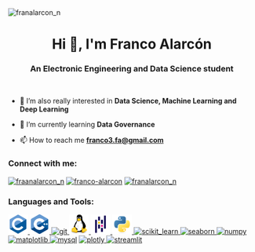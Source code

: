 <img align="center" src="https://frogdesign.nyc3.cdn.digitaloceanspaces.com/wp-content/uploads/2020/08/04192430/AI_designing-with-data.gif" alt="franalarcon_n" width="1000" height="300"/>
<h1 align="center">Hi 👋, I'm Franco Alarcón</h1>
<h3 align="center">An Electronic Engineering and Data Science student</h3>


<br>

- 🔭 I’m also really interested in **Data Science, Machine Learning and Deep Learning**

- 🌱 I’m currently learning **Data Governance**

- 📫 How to reach me **franco3.fa@gmail.com**

<h3 align="left">Connect with me:</h3>
<p align="left">
<a href="https://twitter.com/fraanalarcon_n" target="blank"><img align="center" src="https://raw.githubusercontent.com/rahuldkjain/github-profile-readme-generator/master/src/images/icons/Social/twitter.svg" alt="fraanalarcon_n" height="30" width
="40" /></a>
<a href="https://linkedin.com/in/franco-alarcon" target="blank"><img align="center" src="https://raw.githubusercontent.com/rahuldkjain/github-profile-readme-generator/master/src/images/icons/Social/linked-in-alt.svg" alt="franco-alarcon" height="30" width="40" /></a>
<a href="https://instagram.com/franalarcon_n" target="blank"><img align="center" src="https://raw.githubusercontent.com/rahuldkjain/github-profile-readme-generator/master/src/images/icons/Social/instagram.svg" alt="franalarcon_n" height="30" width="40" /></a>
</p>

<h3 align="left">Languages and Tools:</h3>
<p align="left"> <a href="https://www.cprogramming.com/" target="_blank" rel="noreferrer"> <img src="https://raw.githubusercontent.com/devicons/devicon/master/icons/c/c-original.svg" alt="c" width="40" height="40"/> </a> <a href="https://www.w3schools.com/cpp/" target="_blank" rel="noreferrer"> <img src="https://raw.githubusercontent.com/devicons/devicon/master/icons/cplusplus/cplusplus-original.svg" alt="cplusplus" width="40" height="40"/> </a> <a href="https://git-scm.com/" target="_blank" rel="noreferrer"> <img src="https://www.vectorlogo.zone/logos/git-scm/git-scm-icon.svg" alt="git" width="40" height="40"/> </a> <a href="https://www.linux.org/" target="_blank" rel="noreferrer"> <img src="https://raw.githubusercontent.com/devicons/devicon/master/icons/linux/linux-original.svg" alt="linux" width="40" height="40"/> </a> <a href="https://pandas.pydata.org/" target="_blank" rel="noreferrer"> <img src="https://raw.githubusercontent.com/devicons/devicon/2ae2a900d2f041da66e950e4d48052658d850630/icons/pandas/pandas-original.svg" alt="pandas" width="40" height="40"/> </a> <a href="https://www.python.org" target="_blank" rel="noreferrer"> <img src="https://raw.githubusercontent.com/devicons/devicon/master/icons/python/python-original.svg" alt="python" width="40" height="40"/> </a> <a href="https://scikit-learn.org/" target="_blank" rel="noreferrer"> <img src="https://upload.wikimedia.org/wikipedia/commons/0/05/Scikit_learn_logo_small.svg" alt="scikit_learn" width="50" height="50"/> </a> <a href="https://seaborn.pydata.org/" target="_blank" rel="noreferrer"> <img src="https://seaborn.pydata.org/_images/logo-mark-lightbg.svg" alt="seaborn" width="40" height="40"/> </a>
<a href="https://numpy.org/" target="_blank" rel="noreferrer"><img src="https://numpy.org/numpy-tutorials/_static/numpylogo.svg" alt="numpy" width="70" height="60"/> </a>
<a href="https://matplotlib.org/stable/index.html#" target="_blank" rel="noreferrer"><img src="https://matplotlib.org/stable/_static/logo2.svg" alt="matplotlib" width="70" height="60"/> </a>
<a href="https://www.mysql.com/" target="_blank" rel
="noreferrer"><img src="https://www.vectorlogo.zone/logos/mysql/mysql-official.svg" alt="mysql" width="60" height="60"/></a>
<a href="[https://matplotlib.org/stable/index.html#](https://plotly.com/python/)" target="_blank" rel="noreferrer"><img src="https://www.loginworks.com/wp-content/uploads/2018/06/plotly_logo.png" alt="plotly" width="55" height="50"/> </a>
<a href="https://streamlit.io/" target="_blank" rel="noreferrer"><img src="https://global.discourse-cdn.com/business7/uploads/streamlit/original/2X/8/8cb5b6c0e1fe4e4ebfd30b769204c0d30c332fec.png" alt="streamlit" width="105" height="40"/> </a>
</p>




